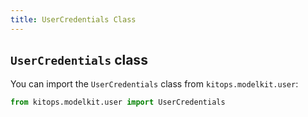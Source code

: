 ```yaml
---
title: UserCredentials Class
---
```

## `UserCredentials` class

You can import the `UserCredentials` class from `kitops.modelkit.user`:

```python
from kitops.modelkit.user import UserCredentials
```
